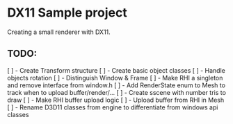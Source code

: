# DX11 Sample project

Creating a small renderer with DX11.

## TODO:

[ ] - Create Transform structure
[ ] - Create basic object classes
[ ] - Handle objects rotation
[ ] - Distinguish Window & Frame
[ ] - Make RHI a singleton and remove interface from window.h
[ ] - Add RenderState enum to Mesh to track when to upload buffer/render/...
[ ] - Create sscene with number tris to draw
[ ] - Make RHI buffer upload logic
[ ] - Upload buffer from RHI in Mesh
[ ] - Rename D3D11 classes from engine to differentiate from windows api classes